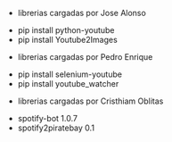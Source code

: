 * librerias cargadas por Jose Alonso
- pip install python-youtube
- pip install Youtube2Images

* librerias cargadas por Pedro Enrique 
- pip install selenium-youtube
- pip install youtube_watcher


* librerias cargadas por Cristhiam Oblitas
- spotify-bot 1.0.7
- spotify2piratebay 0.1
